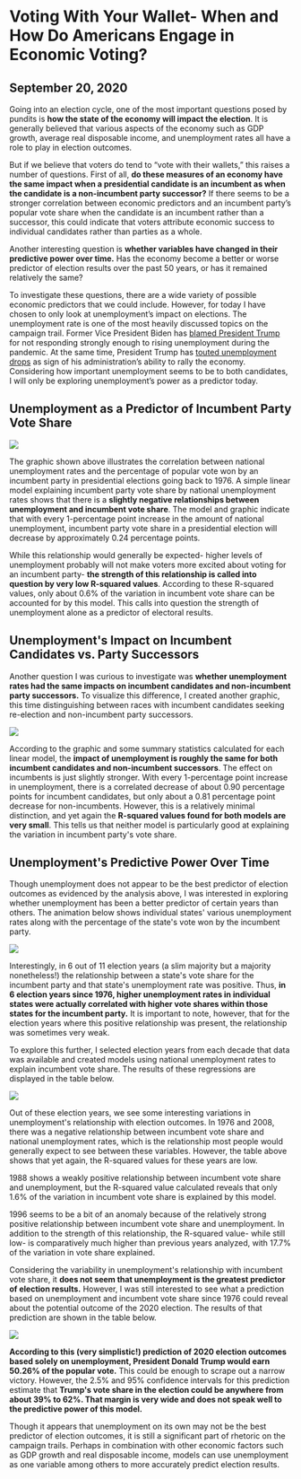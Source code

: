 # Voting With Your Wallet- When and How Do Americans Engage in Economic Voting?
## September 20, 2020

Going into an election cycle, one of the most important questions posed by pundits is **how the state of the economy will impact the election**. It is generally believed that various aspects of the economy such as GDP growth, average real disposable income, and unemployment rates all have a role to play in election outcomes.

But if we believe that voters do tend to “vote with their wallets,” this raises a number of questions. First of all, **do these measures of an economy have the same impact when a presidential candidate is an incumbent as when the candidate is a non-incumbent party successor?** If there seems to be a stronger correlation between economic predictors and an incumbent party’s popular vote share when the candidate is an incumbent rather than a successor, this could indicate that voters attribute economic success to individual candidates rather than parties as a whole.

Another interesting question is **whether variables have changed in their predictive power over time.** Has the economy become a better or worse predictor of election results over the past 50 years, or has it remained relatively the same? 

To investigate these questions, there are a wide variety of possible economic predictors that we could include. However, for today I have chosen to only look at unemployment’s impact on elections. The unemployment rate is one of the most heavily discussed topics on the campaign trail. Former Vice President Biden has [blamed President Trump](https://www.usatoday.com/story/news/politics/2020/06/05/joe-biden-slams-trump-spiking-ball-despite-high-unemployment/3153356001/) for not responding strongly enough to rising unemployment during the pandemic. At the same time, President Trump has [touted unemployment drops](https://www.politico.com/news/2020/06/05/may-unemployment-rate-coronavirus-302945) as sign of his administration’s ability to rally the economy. Considering how important unemployment seems to be to both candidates, I will only be exploring unemployment’s power as a predictor today.

## Unemployment as a Predictor of Incumbent Party Vote Share

![](../figures/overallincumbencyfx.png)

The graphic shown above illustrates the correlation between national unemployment rates and the percentage of popular vote won by an incumbent party in presidential elections going back to 1976. A simple linear model explaining incumbent party vote share by national unemployment rates shows that there is a **slightly negative relationships between unemployment and incumbent vote share**. The model and graphic indicate that with every 1-percentage point increase in the amount of national unemployment, incumbent party vote share in a presidential election will decrease by approximately 0.24 percentage points. 

While this relationship would generally be expected- higher levels of unemployment probably will not make voters more excited about voting for an incumbent party- **the strength of this relationship is called into question by very low R-squared values**. According to these R-squared values, only about 0.6% of the variation in incumbent vote share can be accounted for by this model. This calls into question the strength of unemployment alone as a predictor of electoral results.

## Unemployment's Impact on Incumbent Candidates vs. Party Successors

Another question I was curious to investigate was **whether unemployment rates had the same impacts on incumbent candidates and non-incumbent party successors.** To visualize this difference, I created another graphic, this time distinguishing between races with incumbent candidates seeking re-election and non-incumbent party successors.

![](../figures/successorvsincumbent.png)

According to the graphic and some summary statistics calculated for each linear model, the **impact of unemployment is roughly the same for both incumbent candidates and non-incumbent successors**. The effect on incumbents is just slightly stronger. With every 1-percentage point increase in unemployment, there is a correlated decrease of about 0.90 percentage points for incumbent candidates, but only about a 0.81 percentage point decrease for non-incumbents. However, this is a relatively minimal distinction, and yet again the **R-squared values found for both models are very small**. This tells us that neither model is particularly good at explaining the variation in incumbent party's vote share.

## Unemployment's Predictive Power Over Time

Though unemployment does not appear to be the best predictor of election outcomes as evidenced by the analysis above, I was interested in exploring whether unemployment has been a better predictor of certain years than others. The animation below shows individual states' various unemployment rates along with the percentage of the state's vote won by the incumbent party.

![](../figures/unemploymentovertime.gif)

Interestingly, in 6 out of 11 election years (a slim majority but a majority nonetheless!) the relationship between a state's vote share for the incumbent party and that state's unemployment rate was positive. Thus, **in 6 election years since 1976, higher unemployment rates in individual states were actually correlated with higher vote shares within those states for the incumbent party.** It is important to note, however, that for the election years where this positive relationship was present, the relationship was sometimes very weak. 

To explore this further, I selected election years from each decade that data was available and created models using national unemployment rates to explain incumbent vote share. The results of these regressions are displayed in the table below.

![](../figures/unemploymenthuxtable.png)

Out of these election years, we see some interesting variations in unemployment's relationship with election outcomes. In 1976 and 2008, there was a negative relationship between incumbent vote share and national unemployment rates, which is the relationship most people would generally expect to see between these variables. However, the table above shows that yet again, the R-squared values for these years are low. 

1988 shows a weakly positive relationship between incumbent vote share and unemployment, but the R-squared value calculated reveals that only 1.6% of the variation in incumbent vote share is explained by this model. 

1996 seems to be a bit of an anomaly because of the relatively strong positive relationship between incumbent vote share and unemployment. In addition to the strength of this relationship, the R-squared value- while still low- is comparatively much higher than previous years analyzed, with 17.7% of the variation in vote share explained.

Considering the variability in unemployment's relationship with incumbent vote share, it **does not seem that unemployment is the greatest predictor of election results.** However, I was still interested to see what a prediction based on unemployment and incumbent vote share since 1976 could reveal about the potential outcome of the 2020 election. The results of that prediction are shown in the table below.

![](../figures/unemploymentpred.png)

**According to this (very simplistic!) prediction of 2020 election outcomes based solely on unemployment, President Donald Trump would earn 50.26% of the popular vote.** This could be enough to scrape out a narrow victory. However, the 2.5% and 95% confidence intervals for this prediction estimate that **Trump's vote share in the election could be anywhere from about 39% to 62%. That margin is very wide and does not speak well to the predictive power of this model.**

Though it appears that unemployment on its own may not be the best predictor of election outcomes, it is still a significant part of rhetoric on the campaign trails. Perhaps in combination with other economic factors such as GDP growth and real disposable income, models can use unemployment as one variable among others to more accurately predict election results.
